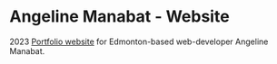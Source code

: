 # Angeline Manabat - Website
2023 [Portfolio website](https://angelinem.ca) for Edmonton-based web-developer Angeline Manabat.